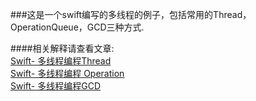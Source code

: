 ###这是一个swift编写的多线程的例子，包括常用的Thread，OperationQueue，GCD三种方式.<br>

####相关解释请查看文章:<br>
[Swift- 多线程编程Thread](http://www.jianshu.com/p/e6895bb2a453)<br>
[Swift- 多线程编程 Operation](http://www.jianshu.com/p/31d035e065f2)<br>
[Swift- 多线程编程GCD](http://www.jianshu.com/p/51d67a0f3b87)<br>
